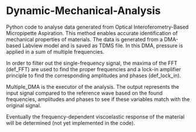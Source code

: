 # Dynamic-Mechanical-Analysis

Python code to analyse data generated from Optical Interoferometry-Based Micropipette Aspiration. This method enables accurate identification of mechanical properties of materials. The data is generated from a DMA-based Labview model and is saved as TDMS file. In this DMA, pressure is applied in a sum of multiple frequencies.

In order to filter out the single-frequency signal, the maxima of the FFT (def_FFT) are used to find the proper frequencies and a lock-in amplifier principle to find the corresponding amplitudes and phases (def_lock_in).

Multiple_DMA is the executor of the analysis. The output represents the input signal compared to the reference wave based on the found frequencies, amplitudes and phases to see if these variables match with the original signal. 

Eventually the frequency-dependent viscoelastic response of the material will be determined (not yet implemented in the code).



